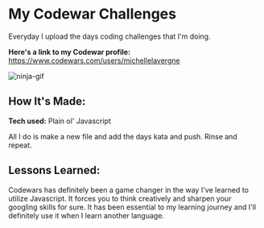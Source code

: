 # My Codewar Challenges

Everyday I upload the days coding challenges that I'm doing.

**Here's a link to my Codewar profile:** https://www.codewars.com/users/michellelavergne

![ninja-gif](https://media.giphy.com/media/3ohhwytHcusSCXXOUg/giphy.gif)

## How It's Made:

**Tech used:** Plain ol' Javascript

All I do is make a new file and add the days kata and push. Rinse and repeat.

## Lessons Learned:

Codewars has definitely been a game changer in the way I've learned to utilize Javascript. It forces you to think creatively and sharpen your googling skills for sure. It has been essential to my learning journey and I'll definitely use it when I learn another language.
